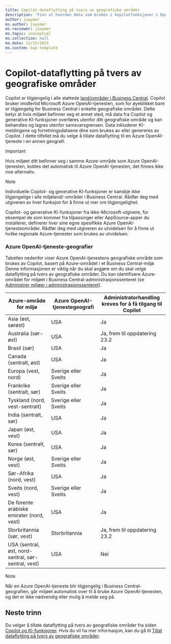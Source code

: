 ```yaml
---
title: Copilot-dataflytting på tvers av geografiske områder
description: 'Finn ut hvordan data som brukes i kopilotfunksjoner i Dynamics 365 Business Central, flyttes på tvers av geografiske områder der Azure OpenAI-tjenesten ikke er tilgjengelig som standard.'
author: jswymer
ms.author: jswymer
ms.reviewer: jswymer
ms.topic: conceptual
ms.collection: null
ms.date: 11/15/2023
ms.custom: bap-template
---
```


# <a name="copilot-data-movement-across-geographies"></a>Copilot-dataflytting på tvers av geografiske områder

Copilot er tilgjengelig i alle støttede [land/områder i Business Central](/dynamics365/business-central/dev-itpro/compliance/apptest-countries-and-translations). Copilot bruker imidlertid Microsoft Azure OpenAI-tjenesten, som for øyeblikket bare er tilgjengelig for Business Central i enkelte geografiske områder. Dette betyr at hvis miljøet befinner seg et annet sted, må data fra Copilot og generative KI-funksjoner overføres utenfor ditt geografiske område og kan behandles og lagres utenfor samsvarsgrensen. Data inkluderer KI-meldingene og forretningsdataene dine som brukes av eller genereres av Copilot. I dette tilfellet må du velge å tillate dataflytting til en Azure OpenAI-tjeneste i en annen geografi. <!--For a list of geographies, refer to the [Azure OpenAI Service geographies](#azure-openai-service-geographies) section that follows.-->

> [!IMPORTANT]
> Hvis miljøet ditt befinner seg i samme Azure-område som Azure OpenAI-tjenesten, kobles det automatisk til Azure OpenAI-tjenesten, det finnes ikke noe alternativ.

> [!NOTE]
> Individuelle Copilot- og generative KI-funksjoner er kanskje ikke tilgjengelige i alle miljøland/-områder i Business Central. Rådfør deg med utgiveren av hver funksjon for å finne ut mer om tilgjengelighet.
> 
> Copilot- og generative KI-funksjoner fra ikke-Microsoft-utgivere, for eksempel de som kommer fra tilpassinger eller AppSource-apper du installerer, definerer hver sine egne spesifikke Azure OpenAI-tjenesteområder. Rådfør deg med utgiveren av utvidelsen for å finne ut hvilke regionale Azure-tjenester som brukes av utvidelsen. 

### <a name="azure-openai-service-geographies"></a>Azure OpenAI-tjeneste-geografier

Tabellen nedenfor viser Azure OpenAI-tjenestens geografiske område som brukes av Copilot, basert på Azure-området i et Business Central-miljø. Denne informasjonen er viktig når du skal avgjøre om du skal velge dataflytting på tvers av geografiske områder. Du kan identifisere Azure-området for miljøet i Business Central-administrasjonssenteret (se [Administrer miljøer i administrasjonssenteret](/dynamics365/business-central/dev-itpro/administration/tenant-admin-center-environments)).

| Azure-område for miljø| Azure OpenAI-tjenestegeografi|Administratorhandling kreves for å få tilgang til Copilot| 
| - | - | - |
|Asia (øst, sørøst) |USA|Ja|
|Australia (sør-øst)| USA |Ja, frem til oppdatering 23.2 |
|Brasil (sør) |USA|Ja|
|Canada (sentralt, øst)|USA|Ja|
|Europa (vest, nord)| Sverige eller Sveits |Ja|
|Frankrike (sentralt, sør)| Sverige eller Sveits |Ja|
|Tyskland (nord, vest-sentralt)| Sverige eller Sveits |Ja|
|India (sentralt, sør)|USA|Ja|
|Japan (øst, vest)|USA|Ja|
|Korea (sentralt, sør)|USA|Ja|
|Norge (øst, vest)|Sverige eller Sveits |Ja|
|Sør-Afrika (nord, vest)|USA|Ja|
|Sveits (nord, vest) |Sverige eller Sveits |Ja|
|De forente arabiske emirater (nord, vest)|USA|Ja|
|Storbritannia (sør, vest)|Storbritannia|Ja, frem til oppdatering 23.2|
|USA (sentral, øst, nord-sentral, sør-sentral, vest) |USA|Nei|

> [!NOTE]
> Når en Azure OpenAI-tjeneste blir tilgjengelig i Business Central-geografien, går miljøet automatisk over til å bruke Azure OpenAI-tjenesten, og det er ikke nødvendig eller mulig å melde seg på.  
<!--

BC geos base on https://dynamics.microsoft.com/en-us/availability-reports/georeport/
case "AUSTRALIAEAST":
            case "AUSTRALIASOUTHEAST":
                return new CapiRegion("au", 2);
            case "BRAZILSOUTH":
                return new CapiRegion("br", 2);
            case "CANADACENTRAL":
            case "CANADAEAST":
                return new CapiRegion("ca", 2);
            case "CENTRALINDIA":
            case "SOUTHINDIA":
                return new CapiRegion("in", 1);
            case "EASTASIA":
                return new CapiRegion("as", 2);
            case "EASTUS":
            case "EASTUS2":
            case "SOUTHCENTRALUS":
            case "CENTRALUS":
            case "NORTHCENTRALUS":
            case "WESTUS":
            case "US":
                return new CapiRegion("us", 9, HasGpt4InGeo: true, HasTurboInGeo: true);
            case "FRANCECENTRAL":
            case "FRANCESOUTH":
                return new CapiRegion("fr", 1);
            case "GERMANYNORTH":
            case "GERMANYWESTCENTRAL":
                return new CapiRegion("de", 1);
            case "JAPANEAST":
            case "JAPANWEST":
                return new CapiRegion("jp", 1);
            case "KOREACENTRAL":
            case "KOREASOUTH":
                return new CapiRegion("kr", 1);
            case "NORWAYEAST":
            case "NORWAYWEST":
                return new CapiRegion("no", 1);
            case "SOUTHAFRICANORTH":
            case "SOUTHWESTAFRICA":
                return new CapiRegion("za", 1);
            case "SOUTHEASTASIA":
                return new CapiRegion("sg", 1);
            case "SWITZERLANDNORTH":
            case "SWITZERLANDWEST":
                return new CapiRegion("ch", 1, HasTurboInGeo: true);
            case "UKSOUTH":
            case "UKWEST":
                return new CapiRegion("uk", 2);
            case "NORTHEUROPE":
            case "WESTEUROPE":
                return new CapiRegion("eu", 10);
            case "UAENORTH":
            case "UAECENTRAL":
                return new CapiRegion("ae", 1);

-->

## <a name="next-steps"></a>Neste trinn

Du velger å tillate dataflytting på tvers av geografiske områder fra siden [Copilot og KI-funksjoner](https://businesscentral.dynamics.com/?page=7775). Hvis du vil ha mer informasjon, kan du gå til [Tillat dataflytting på tvers av geografiske områder](enable-ai.md#allow-data-movement-across-geographies).
